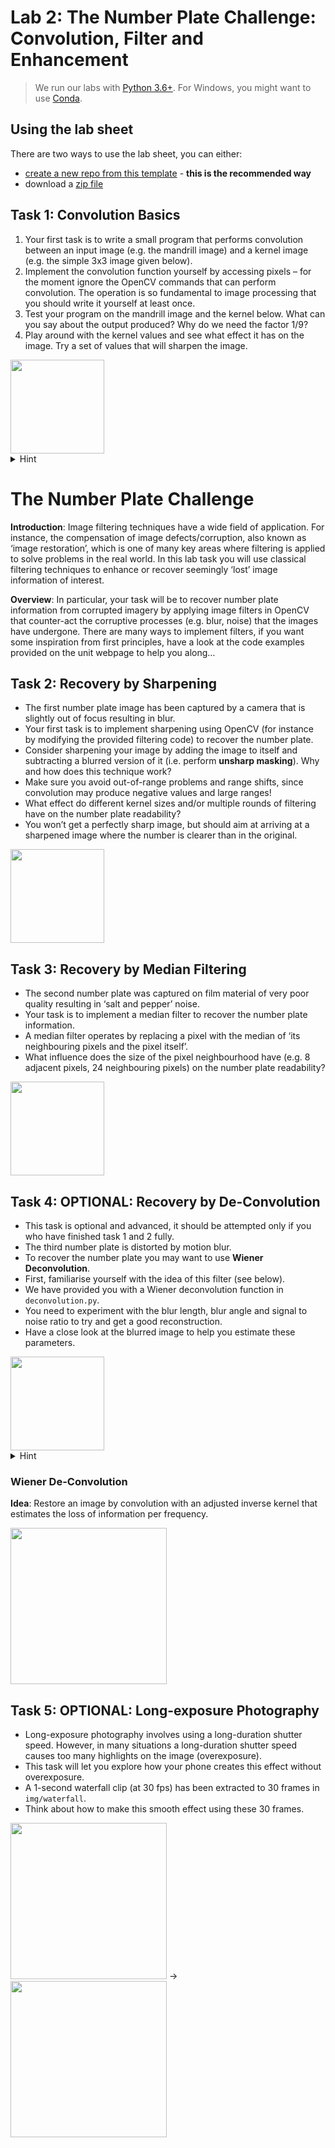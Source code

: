 # Lab 2: The Number Plate Challenge: Convolution, Filter and Enhancement

> We run our labs with [Python 3.6+](https://www.python.org/downloads/).
> For Windows, you might want to use [Conda](https://www.anaconda.com/products/distribution). 

## Using the lab sheet

There are two ways to use the lab sheet, you can either:

- [create a new repo from this template](https://github.com/UoB-CS-IPCV/Lab2-number-plate-challenge/generate) - **this is the recommended way**
- download a [zip file](https://github.com/UoB-CS-IPCV/Lab2-number-plate-challenge/archive/master.zip)

## Task 1: Convolution Basics 

1. Your first task is to write a small program that performs convolution between an input image (e.g. the mandrill image) and a kernel image (e.g. the simple 3x3 image given below). 
2. Implement the convolution function yourself by accessing pixels – for the moment ignore the OpenCV commands that can perform convolution. The operation is so fundamental to image processing that you should write it yourself at least once. 
3. Test your program on the mandrill image and the kernel below. What can you say about the output produced? Why do we need the factor 1/9?
4. Play around with the kernel values and see what effect it has on the image. Try a set of values that will sharpen the image.

<img src="https://github.com/UoB-CS-IPCV/Lab2-number-plate-challenge/blob/main/img/conv3x3.png" height=150> 

<details>
    <summary>Hint</summary>
<img src="https://miro.medium.com/max/790/1*1okwhewf5KCtIPaFib4XaA.gif" height=250> 
</details>


# The Number Plate Challenge

**Introduction**:
Image filtering techniques have a wide field of application. For instance, the compensation of image defects/corruption, also known as ‘image restoration’, which is one of many key areas where filtering is applied to solve problems in the real world. In this lab task you will use classical filtering techniques to enhance or recover seemingly ‘lost’ image information of interest.

**Overview**:
In particular, your task will be to recover number plate information from corrupted imagery by applying image filters in OpenCV that counter-act the corruptive processes (e.g. blur, noise) that the images have undergone. There are many ways to implement filters, if you want some inspiration from first principles, have a look at the code examples provided on the unit webpage to help you along…

## Task 2: Recovery by Sharpening

- The first number plate image has been captured by a camera that is slightly out of focus resulting in blur. 
- Your first task is to implement sharpening using OpenCV (for instance by modifying the provided filtering code) to recover the number plate. 
- Consider sharpening your image by adding the image to itself and subtracting a blurred version of it (i.e. perform **unsharp masking**).  Why and how does this technique work? 
- Make sure you avoid out-of-range problems and range shifts, since convolution may produce negative values and large ranges! 
- What effect do different kernel sizes and/or multiple rounds of filtering have on the number plate readability? 
- You won’t get a perfectly sharp image, but should aim at arriving at a sharpened image where the number is clearer than in the original.

<img src="https://github.com/UoB-CS-IPCV/Lab2-number-plate-challenge/blob/main/car1.png" height=150> 

## Task 3: Recovery by Median Filtering

- The second number plate was captured on film material of very poor quality resulting in ‘salt and pepper’ noise. 
- Your task is to implement a median filter to recover the number plate information. 
- A median filter operates by replacing a pixel with the median of ‘its neighbouring pixels and the pixel itself’. 
- What influence does the size of the pixel neighbourhood have (e.g. 8 adjacent pixels, 24 neighbouring pixels) on the number plate readability?

<img src="https://github.com/UoB-CS-IPCV/Lab2-number-plate-challenge/blob/main/car2.png" height=150> 

## Task 4: OPTIONAL: Recovery by De-Convolution

- This task is optional and advanced, it should be attempted only if you who have finished task 1 and 2 fully. 
- The third number plate is distorted by motion blur. 
- To recover the number plate you may want to use **Wiener Deconvolution**. 
- First, familiarise yourself with the idea of this filter (see below). 
- We have provided you with a Wiener deconvolution function in `deconvolution.py`.
- You need to experiment with the blur length, blur angle and signal to noise ratio to try and get a good reconstruction. 
- Have a close look at the blurred image to help you estimate these parameters.

<img src="https://github.com/UoB-CS-IPCV/Lab2-number-plate-challenge/blob/main/car3.png" height=150>

<details>
    <summary>Hint</summary>
Adjust this function call `recover = WienerDeconvoluition(gray_image,15,3,0.001,0)`
</details>

### Wiener De-Convolution

**Idea**: Restore an image by convolution with an adjusted inverse kernel that estimates the loss of information per frequency.

<img src="https://github.com/UoB-CS-IPCV/Lab2-number-plate-challenge/blob/main/img/Wiener%20De-Convolution.png" height=250> 

## Task 5: OPTIONAL: Long-exposure Photography

- Long-exposure photography involves using a long-duration shutter speed. However, in many situations a long-duration shutter speed causes too many highlights on the image (overexposure).
- This task will let you explore how your phone creates this effect without overexposure.
- A 1-second waterfall clip (at 30 fps) has been extracted to 30 frames in `img/waterfall`.
- Think about how to make this smooth effect using these 30 frames.

<img src="https://github.com/UoB-CS-IPCV/Lab2-number-plate-challenge/blob/main/img/waterfall.gif" height=250> &rarr; <img src="https://github.com/UoB-CS-IPCV/Lab2-number-plate-challenge/blob/main/img/longexposure.jpg" height=250> 
